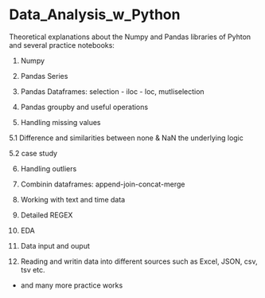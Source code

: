 # Data_Analysis_w_Python

Theoretical explanations about the Numpy and Pandas libraries of Pyhton and several practice notebooks:

1. Numpy

2. Pandas Series

3. Pandas Dataframes: selection - iloc - loc, mutliselection

4. Pandas groupby and useful operations

5. Handling missing values

5.1 Difference and similarities between none & NaN the underlying logic

5.2 case study

6. Handling outliers

7. Combinin dataframes: append-join-concat-merge

8. Working with text and time data

9. Detailed REGEX

10. EDA

11. Data input and ouput

12. Reading and writin data into different sources such as Excel, JSON, csv, tsv etc.

- and many more practice works
